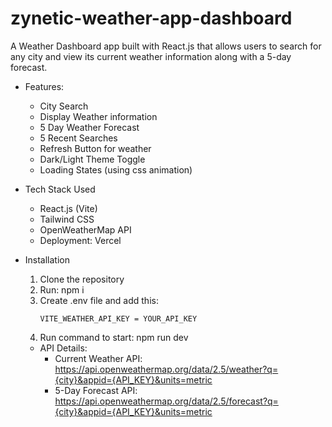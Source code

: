# zynetic-weather-app-dashboard
A Weather Dashboard app built with React.js that allows users to search for any city and view its current weather information along with a 5-day forecast.



- Features:
  - City Search
  - Display Weather information
  - 5 Day Weather Forecast
  - 5 Recent Searches
  - Refresh Button for weather
  - Dark/Light Theme Toggle
  - Loading States (using css animation)

- Tech Stack Used
    - React.js (Vite)
    - Tailwind CSS
    - OpenWeatherMap API
    - Deployment: Vercel

- Installation
  <ol>
    <li>Clone the repository</li>
    <li>Run: npm i</li>
    <li>Create .env file and add this:</li>
            
      VITE_WEATHER_API_KEY = YOUR_API_KEY

  <li>Run command to start: npm run dev</li>
    
  </ol>


  - API Details:
    - Current Weather API: https://api.openweathermap.org/data/2.5/weather?q={city}&appid={API_KEY}&units=metric
    - 5-Day Forecast API: https://api.openweathermap.org/data/2.5/forecast?q={city}&appid={API_KEY}&units=metric
